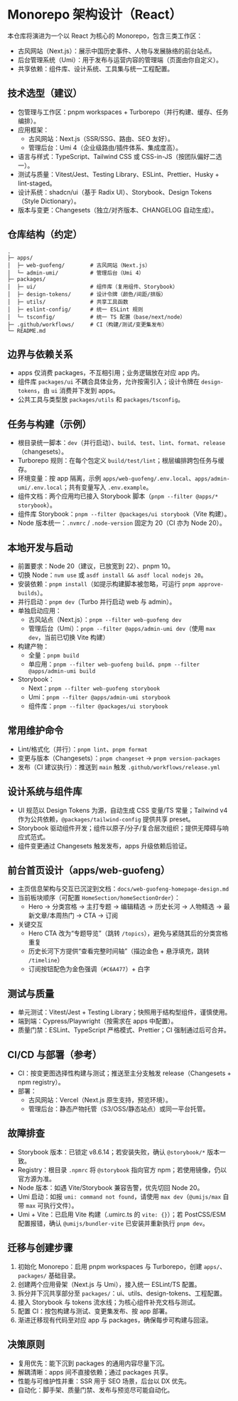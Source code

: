  # Monorepo 架构设计（React）
 
本仓库将演进为一个以 React 为核心的 Monorepo，包含三类工作区：
- 古风网站（Next.js）：展示中国历史事件、人物与发展脉络的前台站点。
- 后台管理系统（Umi）：用于发布与运营内容的管理端（页面由你自定义）。
 - 共享依赖：组件库、设计系统、工具集与统一工程配置。
 
 ## 技术选型（建议）
 - 包管理与工作区：pnpm workspaces + Turborepo（并行构建、缓存、任务编排）。
- 应用框架：
  - 古风网站：Next.js（SSR/SSG、路由、SEO 友好）。
  - 管理后台：Umi 4（企业级路由/插件体系、集成度高）。
 - 语言与样式：TypeScript、Tailwind CSS 或 CSS-in-JS（按团队偏好二选一）。
 - 测试与质量：Vitest/Jest、Testing Library、ESLint、Prettier、Husky + lint-staged。
- 设计系统：shadcn/ui（基于 Radix UI）、Storybook、Design Tokens（Style Dictionary）。
 - 版本与变更：Changesets（独立/对齐版本、CHANGELOG 自动生成）。
 
 ## 仓库结构（约定）
 ```
 .
 ├─ apps/
│  ├─ web-guofeng/        # 古风网站（Next.js）
│  └─ admin-umi/          # 管理后台（Umi 4）
 ├─ packages/
 │  ├─ ui/                 # 组件库（复用组件、Storybook）
 │  ├─ design-tokens/      # 设计令牌（颜色/间距/排版）
 │  ├─ utils/              # 共享工具函数
 │  ├─ eslint-config/      # 统一 ESLint 规则
 │  └─ tsconfig/           # 统一 TS 配置（base/next/node）
 ├─ .github/workflows/     # CI（构建/测试/变更集发布）
 └─ README.md
 ```
 
 ## 边界与依赖关系
 - apps 仅消费 packages，不互相引用；业务逻辑放在对应 app 内。
 - 组件库 `packages/ui` 不耦合具体业务，允许按需引入；设计令牌在 `design-tokens`，由 `ui` 消费并下发到 apps。
 - 公共工具与类型放 `packages/utils` 和 `packages/tsconfig`。
 
## 任务与构建（示例）
- 根目录统一脚本：`dev`（并行启动）、`build`、`test`、`lint`、`format`、`release`（changesets）。
- Turborepo 规则：在每个包定义 `build/test/lint`；根层编排跨包任务与缓存。
- 环境变量：按 app 隔离，示例 `apps/web-guofeng/.env.local`、`apps/admin-umi/.env.local`；共有变量写入 `.env.example`。
- 组件文档：两个应用均已接入 Storybook 脚本（`pnpm --filter @apps/* storybook`）。
 - 组件库 Storybook：`pnpm --filter @packages/ui storybook`（Vite 构建）。
 - Node 版本统一：`.nvmrc` / `.node-version` 固定为 20（CI 亦为 Node 20）。

## 本地开发与启动
- 前置要求：Node 20（建议，已放宽到 22）、pnpm 10。
- 切换 Node：`nvm use` 或 `asdf install && asdf local nodejs 20`。
- 安装依赖：`pnpm install`（如提示构建脚本被忽略，可运行 `pnpm approve-builds`）。
- 并行启动：`pnpm dev`（Turbo 并行启动 web 与 admin）。
- 单独启动应用：
  - 古风站点（Next.js）：`pnpm --filter web-guofeng dev`
  - 管理后台（Umi）：`pnpm --filter @apps/admin-umi dev`（使用 `max dev`，当前已切换 Vite 构建）
- 构建产物：
  - 全量：`pnpm build`
  - 单应用：`pnpm --filter web-guofeng build`、`pnpm --filter @apps/admin-umi build`
- Storybook：
  - Next：`pnpm --filter web-guofeng storybook`
  - Umi：`pnpm --filter @apps/admin-umi storybook`
  - 组件库：`pnpm --filter @packages/ui storybook`

## 常用维护命令
- Lint/格式化（并行）：`pnpm lint`、`pnpm format`
- 变更与版本（Changesets）：`pnpm changeset` → `pnpm version-packages`
- 发布（CI 建议执行）：推送到 `main` 触发 `.github/workflows/release.yml`

## 设计系统与组件库
- UI 规范以 Design Tokens 为源，自动生成 CSS 变量/TS 常量；Tailwind v4 作为公共依赖，`@packages/tailwind-config` 提供共享 preset。
- Storybook 驱动组件开发；组件以原子/分子/复合层次组织；提供无障碍与响应式范式。
- 组件变更通过 Changesets 触发发布，apps 升级依赖后验证。

## 前台首页设计（apps/web-guofeng）
- 主页信息架构与交互已沉淀到文档：`docs/web-guofeng-homepage-design.md`
- 当前板块顺序（可配置 `HomeSection/homeSectionOrder`）：
  - Hero → 分类宫格 → 主打专题 → 编辑精选 → 历史长河 → 人物精选 → 最新文章/本周热门 → CTA → 订阅
- 关键交互
  - Hero CTA 改为“专题导览”（跳转 `/topics`），避免与紧随其后的分类宫格重复
  - 历史长河下方提供“查看完整时间轴”（描边金色 + 悬浮填充，跳转 `/timeline`）
  - 订阅按钮配色为金色强调（`#C6A477`）+ 白字

## 测试与质量
 - 单元测试：Vitest/Jest + Testing Library；快照用于结构型组件，谨慎使用。
 - 端到端：Cypress/Playwright（按需求在 apps 中配置）。
 - 质量门禁：ESLint、TypeScript 严格模式、Prettier；CI 强制通过后可合并。

## CI/CD 与部署（参考）
- CI：按变更图选择性构建与测试；推送至主分支触发 release（Changesets + npm registry）。
- 部署：
  - 古风网站：Vercel（Next.js 原生支持，预览环境）。
  - 管理后台：静态产物托管（S3/OSS/静态站点）或同一平台托管。

## 故障排查
- Storybook 版本：已锁定 v8.6.14；若安装失败，确认 `@storybook/*` 版本一致。
- Registry：根目录 `.npmrc` 将 `@storybook` 指向官方 npm；若使用镜像，仍以官方源为准。
- Node 版本：如遇 Vite/Storybook 兼容告警，优先切回 Node 20。
- Umi 启动：如报 `umi: command not found`，请使用 `max dev`（`@umijs/max` 自带 `max` 可执行文件）。
 - Umi + Vite：已启用 Vite 构建（.umirc.ts 的 `vite: {}`）；若 PostCSS/ESM 配置报错，确认 `@umijs/bundler-vite` 已安装并重新执行 `pnpm dev`。
 
 ## 迁移与创建步骤
 1) 初始化 Monorepo：启用 pnpm workspaces 与 Turborepo，创建 `apps/`、`packages/` 基础目录。
2) 创建两个应用骨架（Next.js 与 Umi），接入统一 ESLint/TS 配置。
 3) 拆分并下沉共享部分至 `packages/`：ui、utils、design-tokens、工程配置。
 4) 接入 Storybook 与 tokens 流水线；为核心组件补充文档与测试。
 5) 配置 CI：按包构建与测试、变更集发布、按 app 部署。
 6) 渐进迁移现有代码至对应 app 与 packages，确保每步可构建与回滚。
 
 ## 决策原则
 - 复用优先：能下沉到 packages 的通用内容尽量下沉。
 - 解耦清晰：apps 间不直接依赖；通过 packages 共享。
 - 性能与可维护性并重：SSR 用于 SEO 场景，后台以 DX 优先。
 - 自动化：脚手架、质量门禁、发布与预览尽可能自动化。
